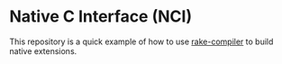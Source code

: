 # Native C Interface (NCI)

This repository is a quick example of how to use [rake-compiler](https://github.com/rake-compiler/rake-compiler) to build native extensions.
